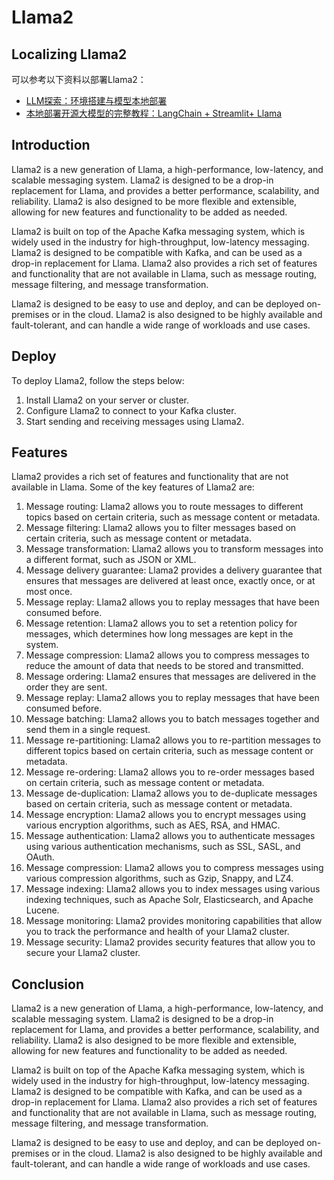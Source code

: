 #   Llama2

##   Localizing Llama2

可以参考以下资料以部署Llama2：
- [LLM探索：环境搭建与模型本地部署](https://zhuanlan.zhihu.com/p/630860436)
- [本地部署开源大模型的完整教程：LangChain + Streamlit+ Llama](https://zhuanlan.zhihu.com/p/639565332)



##   Introduction

Llama2 is a new generation of Llama, a high-performance, low-latency, and scalable messaging system. Llama2 is designed to be a drop-in replacement for Llama, and provides a better performance, scalability, and reliability. Llama2 is also designed to be more flexible and extensible, allowing for new features and functionality to be added as needed.

Llama2 is built on top of the Apache Kafka messaging system, which is widely used in the industry for high-throughput, low-latency messaging. Llama2 is designed to be compatible with Kafka, and can be used as a drop-in replacement for Llama. Llama2 also provides a rich set of features and functionality that are not available in Llama, such as message routing, message filtering, and message transformation.

Llama2 is designed to be easy to use and deploy, and can be deployed on-premises or in the cloud. Llama2 is also designed to be highly available and fault-tolerant, and can handle a wide range of workloads and use cases.

##   Deploy

To deploy Llama2, follow the steps below:

1. Install Llama2 on your server or cluster.
2. Configure Llama2 to connect to your Kafka cluster.
3. Start sending and receiving messages using Llama2.

##   Features

Llama2 provides a rich set of features and functionality that are not available in Llama. Some of the key features of Llama2 are:

1. Message routing: Llama2 allows you to route messages to different topics based on certain criteria, such as message content or metadata.
2. Message filtering: Llama2 allows you to filter messages based on certain criteria, such as message content or metadata.
3. Message transformation: Llama2 allows you to transform messages into a different format, such as JSON or XML.
4. Message delivery guarantee: Llama2 provides a delivery guarantee that ensures that messages are delivered at least once, exactly once, or at most once.
5. Message replay: Llama2 allows you to replay messages that have been consumed before.
6. Message retention: Llama2 allows you to set a retention policy for messages, which determines how long messages are kept in the system.
7. Message compression: Llama2 allows you to compress messages to reduce the amount of data that needs to be stored and transmitted.
8. Message ordering: Llama2 ensures that messages are delivered in the order they are sent.
9. Message replay: Llama2 allows you to replay messages that have been consumed before.
10. Message batching: Llama2 allows you to batch messages together and send them in a single request.
11. Message re-partitioning: Llama2 allows you to re-partition messages to different topics based on certain criteria, such as message content or metadata.
12. Message re-ordering: Llama2 allows you to re-order messages based on certain criteria, such as message content or metadata.
13. Message de-duplication: Llama2 allows you to de-duplicate messages based on certain criteria, such as message content or metadata.
14. Message encryption: Llama2 allows you to encrypt messages using various encryption algorithms, such as AES, RSA, and HMAC.
15. Message authentication: Llama2 allows you to authenticate messages using various authentication mechanisms, such as SSL, SASL, and OAuth.
16. Message compression: Llama2 allows you to compress messages using various compression algorithms, such as Gzip, Snappy, and LZ4.
17. Message indexing: Llama2 allows you to index messages using various indexing techniques, such as Apache Solr, Elasticsearch, and Apache Lucene.
18. Message monitoring: Llama2 provides monitoring capabilities that allow you to track the performance and health of your Llama2 cluster.
19. Message security: Llama2 provides security features that allow you to secure your Llama2 cluster.


##   Conclusion


Llama2 is a new generation of Llama, a high-performance, low-latency, and scalable messaging system. Llama2 is designed to be a drop-in replacement for Llama, and provides a better performance, scalability, and reliability. Llama2 is also designed to be more flexible and extensible, allowing for new features and functionality to be added as needed.

Llama2 is built on top of the Apache Kafka messaging system, which is widely used in the industry for high-throughput, low-latency messaging. Llama2 is designed to be compatible with Kafka, and can be used as a drop-in replacement for Llama. Llama2 also provides a rich set of features and functionality that are not available in Llama, such as message routing, message filtering, and message transformation.

Llama2 is designed to be easy to use and deploy, and can be deployed on-premises or in the cloud. Llama2 is also designed to be highly available and fault-tolerant, and can handle a wide range of workloads and use cases.